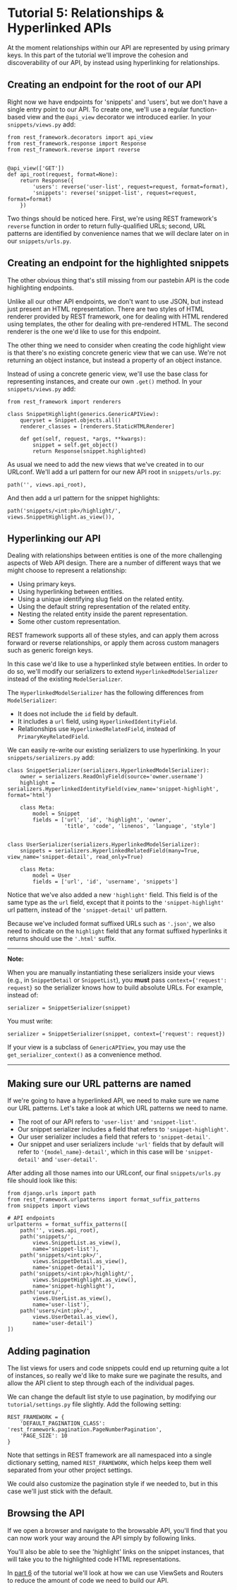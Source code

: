 # Tutorial 5: Relationships & Hyperlinked APIs

At the moment relationships within our API are represented by using primary keys.  In this part of the tutorial we'll improve the cohesion and discoverability of our API, by instead using hyperlinking for relationships.

## Creating an endpoint for the root of our API

Right now we have endpoints for 'snippets' and 'users', but we don't have a single entry point to our API.  To create one, we'll use a regular function-based view and the `@api_view` decorator we introduced earlier. In your `snippets/views.py` add:

    from rest_framework.decorators import api_view
    from rest_framework.response import Response
    from rest_framework.reverse import reverse


    @api_view(['GET'])
    def api_root(request, format=None):
        return Response({
            'users': reverse('user-list', request=request, format=format),
            'snippets': reverse('snippet-list', request=request, format=format)
        })

Two things should be noticed here. First, we're using REST framework's `reverse` function in order to return fully-qualified URLs; second, URL patterns are identified by convenience names that we will declare later on in our `snippets/urls.py`.

## Creating an endpoint for the highlighted snippets

The other obvious thing that's still missing from our pastebin API is the code highlighting endpoints.

Unlike all our other API endpoints, we don't want to use JSON, but instead just present an HTML representation.  There are two styles of HTML renderer provided by REST framework, one for dealing with HTML rendered using templates, the other for dealing with pre-rendered HTML.  The second renderer is the one we'd like to use for this endpoint.

The other thing we need to consider when creating the code highlight view is that there's no existing concrete generic view that we can use.  We're not returning an object instance, but instead a property of an object instance.

Instead of using a concrete generic view, we'll use the base class for representing instances, and create our own `.get()` method.  In your `snippets/views.py` add:

    from rest_framework import renderers

    class SnippetHighlight(generics.GenericAPIView):
        queryset = Snippet.objects.all()
        renderer_classes = [renderers.StaticHTMLRenderer]

        def get(self, request, *args, **kwargs):
            snippet = self.get_object()
            return Response(snippet.highlighted)

As usual we need to add the new views that we've created in to our URLconf.
We'll add a url pattern for our new API root in `snippets/urls.py`:

    path('', views.api_root),

And then add a url pattern for the snippet highlights:

    path('snippets/<int:pk>/highlight/', views.SnippetHighlight.as_view()),

## Hyperlinking our API

Dealing with relationships between entities is one of the more challenging aspects of Web API design.  There are a number of different ways that we might choose to represent a relationship:

* Using primary keys.
* Using hyperlinking between entities.
* Using a unique identifying slug field on the related entity.
* Using the default string representation of the related entity.
* Nesting the related entity inside the parent representation.
* Some other custom representation.

REST framework supports all of these styles, and can apply them across forward or reverse relationships, or apply them across custom managers such as generic foreign keys.

In this case we'd like to use a hyperlinked style between entities.  In order to do so, we'll modify our serializers to extend `HyperlinkedModelSerializer` instead of the existing `ModelSerializer`.

The `HyperlinkedModelSerializer` has the following differences from `ModelSerializer`:

* It does not include the `id` field by default.
* It includes a `url` field, using `HyperlinkedIdentityField`.
* Relationships use `HyperlinkedRelatedField`,
  instead of `PrimaryKeyRelatedField`.

We can easily re-write our existing serializers to use hyperlinking. In your `snippets/serializers.py` add:

    class SnippetSerializer(serializers.HyperlinkedModelSerializer):
        owner = serializers.ReadOnlyField(source='owner.username')
        highlight = serializers.HyperlinkedIdentityField(view_name='snippet-highlight', format='html')

        class Meta:
            model = Snippet
            fields = ['url', 'id', 'highlight', 'owner',
                      'title', 'code', 'linenos', 'language', 'style']


    class UserSerializer(serializers.HyperlinkedModelSerializer):
        snippets = serializers.HyperlinkedRelatedField(many=True, view_name='snippet-detail', read_only=True)

        class Meta:
            model = User
            fields = ['url', 'id', 'username', 'snippets']

Notice that we've also added a new `'highlight'` field.  This field is of the same type as the `url` field, except that it points to the `'snippet-highlight'` url pattern, instead of the `'snippet-detail'` url pattern.

Because we've included format suffixed URLs such as `'.json'`, we also need to indicate on the `highlight` field that any format suffixed hyperlinks it returns should use the `'.html'` suffix.

---

**Note:**

When you are manually instantiating these serializers inside your views (e.g., in `SnippetDetail` or `SnippetList`), you **must** pass `context={'request': request}` so the serializer knows how to build absolute URLs. For example, instead of:

    serializer = SnippetSerializer(snippet)

You must write:

    serializer = SnippetSerializer(snippet, context={'request': request})

If your view is a subclass of `GenericAPIView`, you may use the `get_serializer_context()` as a convenience method.

---

## Making sure our URL patterns are named

If we're going to have a hyperlinked API, we need to make sure we name our URL patterns.  Let's take a look at which URL patterns we need to name.

* The root of our API refers to `'user-list'` and `'snippet-list'`.
* Our snippet serializer includes a field that refers to `'snippet-highlight'`.
* Our user serializer includes a field that refers to `'snippet-detail'`.
* Our snippet and user serializers include `'url'` fields that by default will refer to `'{model_name}-detail'`, which in this case will be `'snippet-detail'` and `'user-detail'`.

After adding all those names into our URLconf, our final `snippets/urls.py` file should look like this:

    from django.urls import path
    from rest_framework.urlpatterns import format_suffix_patterns
    from snippets import views

    # API endpoints
    urlpatterns = format_suffix_patterns([
        path('', views.api_root),
        path('snippets/',
            views.SnippetList.as_view(),
            name='snippet-list'),
        path('snippets/<int:pk>/',
            views.SnippetDetail.as_view(),
            name='snippet-detail'),
        path('snippets/<int:pk>/highlight/',
            views.SnippetHighlight.as_view(),
            name='snippet-highlight'),
        path('users/',
            views.UserList.as_view(),
            name='user-list'),
        path('users/<int:pk>/',
            views.UserDetail.as_view(),
            name='user-detail')
    ])

## Adding pagination

The list views for users and code snippets could end up returning quite a lot of instances, so really we'd like to make sure we paginate the results, and allow the API client to step through each of the individual pages.

We can change the default list style to use pagination, by modifying our `tutorial/settings.py` file slightly. Add the following setting:

    REST_FRAMEWORK = {
        'DEFAULT_PAGINATION_CLASS': 'rest_framework.pagination.PageNumberPagination',
        'PAGE_SIZE': 10
    }

Note that settings in REST framework are all namespaced into a single dictionary setting, named `REST_FRAMEWORK`, which helps keep them well separated from your other project settings.

We could also customize the pagination style if we needed to, but in this case we'll just stick with the default.

## Browsing the API

If we open a browser and navigate to the browsable API, you'll find that you can now work your way around the API simply by following links.

You'll also be able to see the 'highlight' links on the snippet instances, that will take you to the highlighted code HTML representations.

In [part 6][tut-6] of the tutorial we'll look at how we can use ViewSets and Routers to reduce the amount of code we need to build our API.

[tut-6]: 6-viewsets-and-routers.md
